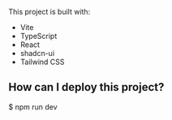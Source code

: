 
This project is built with:

- Vite
- TypeScript
- React
- shadcn-ui
- Tailwind CSS

## How can I deploy this project?
$ npm run dev

